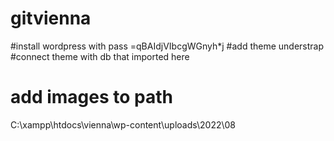 # gitvienna
#install wordpress with pass =qBAIdjVIbcgWGnyh*j 
#add theme understrap 
#connect theme with db that imported here 
# add images to path 
C:\xampp\htdocs\vienna\wp-content\uploads\2022\08
